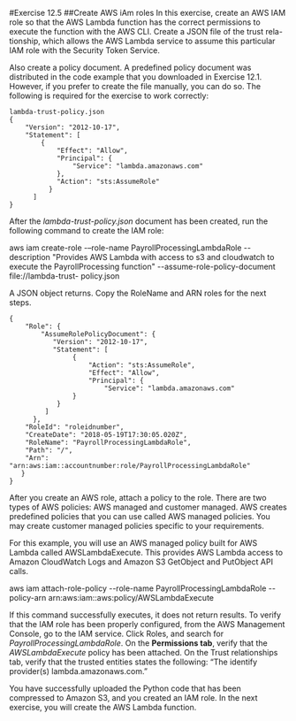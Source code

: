 #Exercise 12.5
##Create AWS iAm roles
In this exercise, create an AWS IAM role so that the AWS Lambda function has the correct permissions to execute the function with the AWS CLI. Create a JSON file of the trust rela- tionship, which allows the AWS Lambda service to assume this particular IAM role with the Security Token Service.

Also create a policy document. A predefined policy document was distributed in the code example that you downloaded in Exercise 12.1. However, if you prefer to create the file manually, you can do so. The following is required for the exercise to work correctly:
```
lambda-trust-policy.json
{
    "Version": "2012-10-17",
    "Statement": [
        {
            "Effect": "Allow",
            "Principal": {
                "Service": "lambda.amazonaws.com"
            },
            "Action": "sts:AssumeRole"
          }
      ]
}
```
After the *lambda-trust-policy.json* document has been created, run the following command to create the IAM role:

aws iam create-role -–role-name PayrollProcessingLambdaRole --description "Provides AWS Lambda with access to s3 and cloudwatch to execute the PayrollProcessing function" --assume-role-policy-document file://lambda-trust- policy.json

A JSON object returns. Copy the RoleName and ARN roles for the next steps.
```
{
    "Role": {
        "AssumeRolePolicyDocument": {
           "Version": "2012-10-17",
           "Statement": [
                {
                    "Action": "sts:AssumeRole",
                    "Effect": "Allow",
                    "Principal": {
                        "Service": "lambda.amazonaws.com"
                }
            }
         ]
      },
    "RoleId": "roleidnumber",
    "CreateDate": "2018-05-19T17:30:05.020Z",
    "RoleName": "PayrollProcessingLambdaRole",
    "Path": "/",
    "Arn": "arn:aws:iam::accountnumber:role/PayrollProcessingLambdaRole"
   }
}
```
  After you create an AWS role, attach a policy to the role. There are two types of AWS policies: AWS managed and customer managed.  AWS  creates  predefined  policies that you can use called AWS managed policies. You may create customer managed policies specific to your requirements.

  For this example, you will use an AWS managed policy built for AWS Lambda called AWSLambdaExecute. This provides AWS Lambda access to Amazon CloudWatch Logs and Amazon S3 GetObject and PutObject API calls.

aws iam attach-role-policy --role-name PayrollProcessingLambdaRole --policy-arn arn:aws:iam::aws:policy/AWSLambdaExecute

If this command successfully executes, it does not return results. To  verify that  the  IAM role has been properly  configured,  from  the  AWS  Management  Console,  go  to  the IAM service. Click Roles, and search for *PayrollProcessingLambdaRole*. On the **Permissions tab**, verify that the *AWSLambdaExecute* policy has been attached. On the Trust relationships tab, verify that the trusted entities states the following: “The identify provider(s) lambda.amazonaws.com.”

You have successfully uploaded the Python code that has been compressed to Amazon S3, and you created an IAM role. In the next exercise, you will create the AWS Lambda function.
